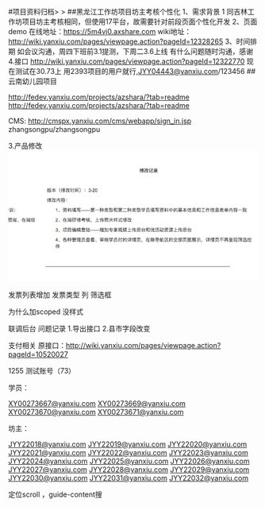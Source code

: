 #项目资料归档> > 
##黑龙江工作坊项目坊主考核个性化
1、需求背景      1
   同吉林工作坊项目坊主考核相同，但使用17平台，故需要针对前段页面个性化开发
2、页面demo
   在线地址：https://5m4vj0.axshare.com
   wiki地址：http://wiki.yanxiu.com/pages/viewpage.action?pageId=12328265
3、时间排期
   如会议沟通，周四下班前3.1提测，下周二3.6上线
   有什么问题随时沟通，感谢
4.接口
    http://wiki.yanxiu.com/pages/viewpage.action?pageId=12322770
    现在测试在30.73上
    用2393项目的用户就行,JYY04443@yanxiu.com/123456
##云南幼儿园项目

http://fedev.yanxiu.com/projects/azshara/?tab=readme
http://fedev.yanxiu.com/projects/azshara/?tab=readme

CMS: http://cmspx.yanxiu.com/cms/webapp/sign_in.jsp
     zhangsongpu/zhangsongpu

3.产品修改
![](media/15161542471828/15216122455005.jpg)


发票列表增加 发票类型  列 筛选框

为什么加scoped 没样式

联调后台 问题记录
1.导出接口
2.县市字段改变


支付相关
原接口：http://wiki.yanxiu.com/pages/viewpage.action?pageId=10520027




1255 测试账号（73）

学员：

XY00273667@yanxiu.com
XY00273669@yanxiu.com
XY00273670@yanxiu.com
XY00273671@yanxiu.com


坊主：

JYY22018@yanxiu.com
JYY22019@yanxiu.com
JYY22020@yanxiu.com
JYY22021@yanxiu.com
JYY22022@yanxiu.com
JYY22023@yanxiu.com
JYY22024@yanxiu.com
JYY22025@yanxiu.com
JYY22026@yanxiu.com
JYY22027@yanxiu.com
JYY22028@yanxiu.com
JYY22029@yanxiu.com
JYY22030@yanxiu.com
JYY22031@yanxiu.com
JYY22032@yanxiu.com

定位scroll ，guide-content搜


